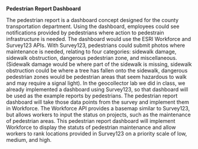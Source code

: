 **Pedestrian Report Dashboard**

The pedestrian report is a dashboard concept designed for the county transportation department. Using the dashboard, employees could see notifications provided by pedestrians where action to pedestrain infrastructure is needed. The dashboard would use the ESRI Workforce and Survey123 APIs. With Survey123, pedestrians could submit photos where maintenance is needed, relating to four categories: sidewalk damage, sidewalk obstruction, dangerous pedestrian zone, and miscellaneous. (Sidewalk damage would be where part of the sidewalk is missing, sidewalk obstruction could be where a tree has fallen onto the sidewalk, dangerous pedestrian zones would be pedestrian areas that seem hazardous to walk and may require a signal light). In the geocollector lab we did in class, we already implemented a dashboard using Survey123, so that dashboard will be used as the example reports by pedestrians. The pedestrian report dashboard will take those data points from the survey and implement them in Workforce. The Workforce API provides a basemap similar to Survey123, but allows workers to input the status on projects, such as the maintenance of pedestrian areas. This pedestrian report dashboard will implement Workforce to display the statuts of pedestrian maintenance and allow workers to rank locations provided in Survey123 on a priority scale of low, medium, and high.
